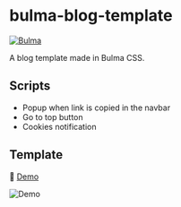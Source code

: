# bulma-blog-template
[![Bulma](https://img.shields.io/badge/Bulma-0.9.4-00d1b2?logo=data:image/png;base64,iVBORw0KGgoAAAANSUhEUgAAABAAAAAQCAMAAAAoLQ9TAAAA+VBMVEUAAAD///////////////////////////////////////////////////////////////////////////+pJyiSAAAAD3RSTlMAMsD7eNQ98d/yw7VWPyk8gduyV3qPfMvHjWeYCsAAABCSURBVBhXYxhDoSgAAzg8d0NFA4AQFCA4AC4IC4jQ0NC5k5i5E5w5zr5////QBFyCgAAACV0RVh0ZGF0ZTpjcmVhdGUAMjAyMi0wNi0wOVQxMjoxNjo1MSswMDowMDqrY+sAAAAldEVYdGRhdGU6bW9kaWZ5ADIwMjItMDYtMDlUMTI6MTY6NTErMDA6MDBj5EwAAAAASUVORK5CYII=)](https://bulma.io)

A blog template made in Bulma CSS.

## Scripts

- Popup when link is copied in the navbar
- Go to top button
- Cookies notification

## Template

📀 [Demo](https://not-josue.github.io/bulma-blog-template/)  

![Demo](https://github.com/not-josue/bulma-blog-template/assets/129870578/b1e138a3-1107-4556-bf8a-bba46151a0fd)
